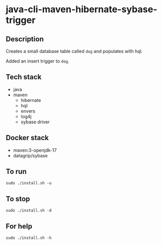 # java-cli-maven-hibernate-sybase-trigger

## Description
Creates a small database table
called `dog` and populates with hql.

Added an insert trigger to `dog`.

## Tech stack
- java
- maven
  - hibernate
  - hql
  - envers
  - log4j
  - sybase driver

## Docker stack
- maven:3-openjdk-17
- datagrip/sybase

## To run
`sudo ./install.sh -u`

## To stop
`sudo ./install.sh -d`

## For help
`sudo ./install.sh -h`
